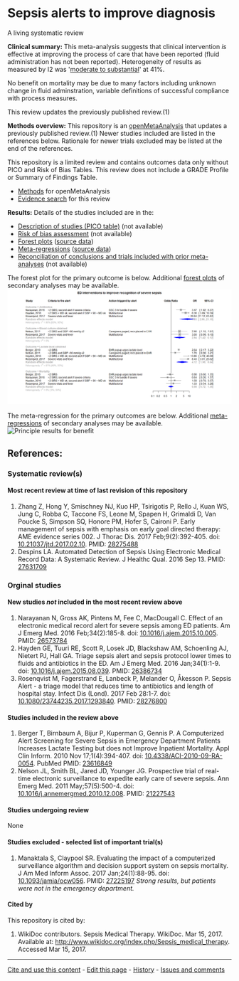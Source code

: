 Sepsis alerts to improve diagnosis
============================================
A living systematic review

**Clinical summary:** This meta-analysis suggests that clinical intervention *is* effective at improving the process of care that have been reported (fluid administration has not been reported). Heterogeneity of results as measured by I2 was '[moderate to substantial](http://handbook.cochrane.org/chapter_9/9_5_2_identifying_and_measuring_heterogeneity.htm)' at 41%. 

No benefit on mortality may be due to many factors including unknown change in fluid adminstration, variable definitions of successful compliance with process measures.

This review updates the previously published review.(1)

**Methods overview:** This repository is an [openMetaAnalysis](https://openmetaanalysis.github.io/) that updates a previously published review.(1) Newer studies included are listed in the references below. Rationale for newer trials excluded may be listed at the end of the references. 

This repository is a limited review and contains outcomes data only without PICO and Risk of Bias Tables.  This review does not include a GRADE Profile or Summary of Findings Table.

* [Methods](http://openmetaanalysis.github.io/methods.html) for openMetaAnalysis
* [Evidence search](evidence-search.md) for this review

**Results:** Details of the studies included are in the:
* [Description of studies (PICO table)](../../tree/master/study-details/pico-table.md) (not available)
* [Risk of bias assessment](../../tree/master/study-details/risk-of-bias.md) (not available)
* [Forest plots](../../tree/master/forest-plots) ([source data](../../tree/master/data))
* [Meta-regressions](../../tree/master/metaregression) ([source data](../../tree/master/data))
* [Reconciliation of conclusions and trials included with prior meta-analyses](../../tree/master/reconciliation-tables) (not available)

The forest plot for the primary outcome is below. Additional [forest plots](../../tree/master/forest-plots) of secondary analyses may be available. 
![Principle results](https://github.com/openMetaAnalysis/Sepsis-alerts-to-improve-diagnosis/blob/master/forest-plots/Outcome-Primary.png "Principle results")

The meta-regression for the primary outcomes are below. Additional [meta-regressions](../../tree/master/metaregression) of secondary analyses may be available. 
![Principle results for benefit](https://raw.githubusercontent.com/openMetaAnalysis/Sepsis-alerts-to-improve-diagnosis/master/metaregression/Outcome-Primary.png "Principle results for benefit]")

References:
----------------------------------

### Systematic review(s)
#### Most recent review at time of last revision of this repository
1. Zhang Z, Hong Y, Smischney NJ, Kuo HP, Tsirigotis P, Rello J, Kuan WS, Jung C, Robba C, Taccone FS, Leone M, Spapen H, Grimaldi D, Van Poucke S, Simpson SQ, Honore PM, Hofer S, Caironi P. Early management of sepsis with emphasis on early 
goal directed therapy: AME evidence series 002. J Thorac Dis. 2017 Feb;9(2):392-405. doi: [10.21037/jtd.2017.02.10](http://dx.doi.org/10.21037/jtd.2017.02.10). PMID: [28275488](http://pubmed.gov/28275488)
2. Despins LA. Automated Detection of Sepsis Using Electronic Medical Record Data: A Systematic Review. J Healthc Qual. 2016 Sep 13. PMID: [27631709](http://pubmed.gov/27631709)

### Orginal studies
#### New studies *not* included in the most recent review above
1. Narayanan N, Gross AK, Pintens M, Fee C, MacDougall C. Effect of an electronic medical record alert for severe sepsis among ED patients. Am J Emerg Med. 2016 Feb;34(2):185-8. doi: [10.1016/j.ajem.2015.10.005](http://dx.doi.org/10.1016/j.ajem.2015.10.005). PMID: [26573784](http://pubmed.gov/26573784) 
2. Hayden GE, Tuuri RE, Scott R, Losek JD, Blackshaw AM, Schoenling AJ, Nietert PJ, Hall GA. Triage sepsis alert and sepsis protocol lower times to fluids and antibiotics in the ED. Am J Emerg Med. 2016 Jan;34(1):1-9. doi: [10.1016/j.ajem.2015.08.039](http://dx.doi.org/10.1016/10.1016/j.ajem.2015.08.039). PMID: [26386734](http://pubmed.gov/26386734)
3. Rosenqvist M, Fagerstrand E, Lanbeck P, Melander O, Åkesson P. Sepsis Alert - a triage model that reduces time to antibiotics and length of hospital stay. Infect Dis (Lond). 2017 Feb 28:1-7. doi: [10.1080/23744235.2017.1293840](http://dx.doi.org/10.1080/23744235.2017.1293840). PMID: [28276800](http://pubmed.gov/28276800)

#### Studies included in the review above
1. Berger T, Birnbaum A, Bijur P, Kuperman G, Gennis P. A Computerized Alert Screening for Severe Sepsis in Emergency Department Patients Increases Lactate Testing but does not Improve Inpatient Mortality. Appl Clin Inform. 2010 Nov 17;1(4):394-407. doi: [10.4338/ACI-2010-09-RA-0054](http://dx.doi.org/10.4338/ACI-2010-09-RA-0054). PubMed PMID: [23616849](http://pubmed.gov/23616849) 
2. Nelson JL, Smith BL, Jared JD, Younger JG. Prospective trial of real-time electronic surveillance to expedite early care of severe sepsis. Ann Emerg Med. 2011 May;57(5):500-4. doi: [10.1016/j.annemergmed.2010.12.008](http://dx.doi.org/10.1016/j.annemergmed.2010.12.008).  PMID: [21227543](http://pubmed.gov/21227543)

#### Studies undergoing review
None

#### Studies excluded - selected list of important trial(s)
1. Manaktala S, Claypool SR. Evaluating the impact of a computerized surveillance algorithm and decision support system on sepsis mortality. J Am Med Inform Assoc. 2017 Jan;24(1):88-95. doi: [10.1093/jamia/ocw056](http://dx.doi.org/10.1093/jamia/ocw056). PMID: [27225197](http://pubmed.gov/27225197) *Strong results, but patients were not in the emergency department.*

#### Cited by
This repository is cited by:

1. WikiDoc contributors. Sepsis Medical Therapy. WikiDoc. Mar 15, 2017. Available at: http://www.wikidoc.org/index.php/Sepsis_medical_therapy. Accessed Mar 15, 2017. 

-------------------------------
[Cite and use this content](https://github.com/openMetaAnalysis/openMetaAnalysis.github.io/blob/master/reusing.MD)  - [Edit this page](../../edit/master/README.md) - [History](../../commits/master/README.md)  - 
[Issues and comments](../../issues?q=is%3Aboth+is%3Aissue)


